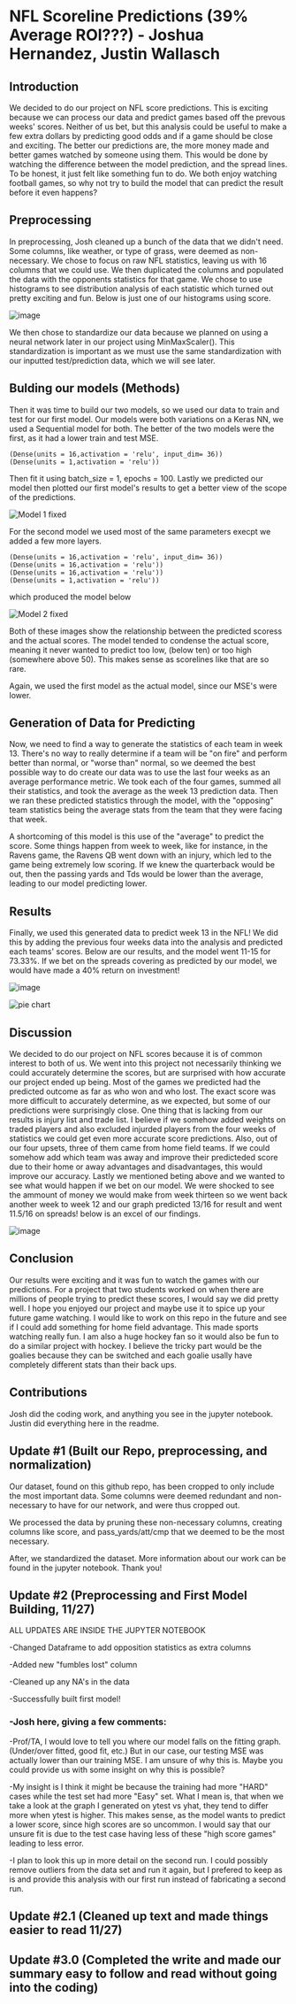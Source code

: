 # NFL Scoreline Predictions (39% Average ROI???) - Joshua Hernandez, Justin Wallasch

## Introduction

We decided to do our project on NFL score predictions. This is exciting because we can process our data and predict games based off the prevous weeks' scores. Neither of us bet, but this analysis could be useful to make a few extra dollars by predicting good odds and if a game should be close and exciting. The better our predictions are, the more money made and better games watched by someone using them. This would be done by watching the difference between the model prediction, and the spread lines. 
To be honest, it just felt like something fun to do. We both enjoy watching football games, so why not try to build the model that can predict the result before it even happens?

## Preprocessing

In preprocessing, Josh cleaned up a bunch of the data that we didn't need. Some columns, like weather, or type of grass, were deemed as non-necessary. We chose to focus on raw NFL statistics, leaving us with 16 columns that we could use. We then duplicated the columns and populated the data with the opponents statistics for that game.
We chose to use histograms to see distribution analysis of each statistic which turned out pretty exciting and fun. Below is just one of our histograms using score.

![image](https://user-images.githubusercontent.com/97709241/206362477-54fe2aaa-6ea6-4a2c-952d-74d004260290.png)


We then chose to standardize our data because we planned on using a neural network later in our project using MinMaxScaler(). This standardization is important as we must use the same standardization with our inputted test/prediction data, which we will see later.


## Bulding our models (Methods)

Then it was time to build our two models, so we used our data to train and test for our first model. Our models were both variations on a Keras NN, we used a Sequential model for both. The better of the two models were the first, as it had a lower train and test MSE.
```
(Dense(units = 16,activation = 'relu', input_dim= 36))
(Dense(units = 1,activation = 'relu'))
```
Then fit it using batch_size = 1, epochs = 100. Lastly we predicted our model then plotted our first model's results to get a better view of the scope of the predictions.

![Model 1 fixed](https://user-images.githubusercontent.com/97709241/206352506-0e62d7ae-cefd-45dc-a3ee-0a424a9a700c.PNG)

For the second model we used most of the same parameters execpt we added a few more layers.

```
(Dense(units = 16,activation = 'relu', input_dim= 36))
(Dense(units = 16,activation = 'relu'))
(Dense(units = 16,activation = 'relu'))
(Dense(units = 1,activation = 'relu'))
```

which produced the model below

![Model 2 fixed](https://user-images.githubusercontent.com/97709241/206352624-07c8c7d9-c1ed-42f9-b065-437be1973ef6.PNG)

Both of these images show the relationship between the predicted scoress and the actual scores. The model tended to condense the actual score, meaning it never wanted to predict too low, (below ten) or too high (somewhere above 50). This makes sense as scorelines like that are so rare.

Again, we used the first model as the actual model, since our MSE's were lower. 

## Generation of Data for Predicting
Now, we need to find a way to generate the statistics of each team in week 13. There's no way to really determine if a team will be "on fire" and perform better than normal, or "worse than" normal, so we deemed the best possible way to do create our data was to use the last four weeks as an average performance metric. We took each of the four games, summed all their statistics, and took the average as the week 13 prediction data. Then we ran these predicted statistics through the model, with the "opposing" team statistics being the average stats from the team that they were facing that week.

A shortcoming of this model is this use of the "average" to predict the score. Some things happen from week to week, like for instance, in the Ravens game, the Ravens QB went down with an injury, which led to the game being extremely low scoring. If we knew the quarterback would be out, then the passing yards and Tds would be lower than the average, leading to our model predicting lower.

## Results

Finally, we used this generated data to predict week 13 in the NFL! We did this by adding the previous four weeks data into the analysis and predicted each teams' scores. Below are our results, and the model went 11-15 for 73.33%. If we bet on the spreads covering as predicted by our model, we would have made a 40% return on investment!

![image](https://user-images.githubusercontent.com/97709241/206362195-72ab0881-ba68-4c9f-9d89-74c27fe19a4f.png)

![pie chart](https://user-images.githubusercontent.com/97709241/206355137-98f47b88-caa5-4c96-a930-15c1c91b4b17.PNG)




## Discussion

We decided to do our project on NFL scores because it is of common interest to both of us. We went into this project not necessarily thinking we could accurately determine the scores, but are surprised with how accurate our project ended up being. Most of the games we predicted had the predicted outcome as far as who won and who lost. The exact score was more difficult to accurately determine, as we expected, but some of our predictions were surprisingly close. One thing that is lacking from our results is injury list and trade list. I believe if we somehow added weights on traded players and also excluded injurded players from the four weeks of statistics we could get even more accurate score predictions. Also, out of our four upsets, three of them came from home field teams. If we could somehow add which team was away and improve their predicteded score due to their home or away advantages and disadvantages, this would improve our accuracy. Lastly we mentioned beting above and we wanted to see what would happen if we bet on our model. We were shocked to see the ammount of money we would make from week thirteen so we went back another week to week 12 and our graph predicted 13/16 for result and went 11.5/16 on spreads! below is an excel of our findings.

![image](https://user-images.githubusercontent.com/97709241/206362220-08c224a5-a758-45f6-b131-a59a0261f9fc.png)

## Conclusion

Our results were exciting and it was fun to watch the games with our predictions. For a project that two students worked on when there are millions of people trying to predict these scores, I would say we did pretty well. I hope you enjoyed our project and maybe use it to spice up your future game watching. I would like to work on this repo in the future and see if I could add something for home field advantage. This made sports watching really fun. I am also a huge hockey fan so it would also be fun to do a similar project with hockey. I believe the tricky part would be the goalies because they can be switched and each goalie usally have completely different stats than their back ups.

## Contributions

Josh did the coding work, and anything you see in the jupyter notebook. Justin did everything here in the readme.

## Update #1 (Built our Repo, preprocessing, and normalization)

Our dataset, found on this github repo, has been cropped to only include the most important data. Some columns were deemed redundant and non-necessary to have for our network, and were thus cropped out. 

We processed the data by pruning these non-necessary columns, creating columns like score, and pass_yards/att/cmp that we deemed to be the most necessary.

After, we standardized the dataset. More information about our work can be found in the jupyter notebook. Thank you!

## Update #2 (Preprocessing and First Model Building, 11/27) 

ALL UPDATES ARE INSIDE THE JUPYTER NOTEBOOK

-Changed Dataframe to add opposition statistics as extra columns

-Added new "fumbles lost" column

-Cleaned up any NA's in the data

-Successfully built first model!

### -Josh here, giving a few comments:

-Prof/TA, I would love to tell you where our model falls on the fitting graph. (Under/over fitted, good fit, etc.) But in our case, our testing MSE was actually lower than our training MSE. I am unsure of why this is. Maybe you could provide us with some insight on why this is possible? 

-My insight is I think it might be because the training had more "HARD" cases while the test set had more "Easy" set. What I mean is, that when we take a look at the graph I generated on ytest vs yhat, they tend to differ more when ytest is higher. This makes sense, as the model wants to predict a lower score, since high scores are so uncommon. I would say that our unsure fit is due to the test case having less of these "high score games" leading to less error. 

-I plan to look this up in more detail on the second run. I could possibly remove outliers from the data set and run it again, but I prefered to keep as is and provide this analysis with our first run instead of fabricating a second run.

## Update #2.1 (Cleaned up text and made things easier to read 11/27)

## Update #3.0 (Completed the write and made our summary easy to follow and read without going into the coding)

